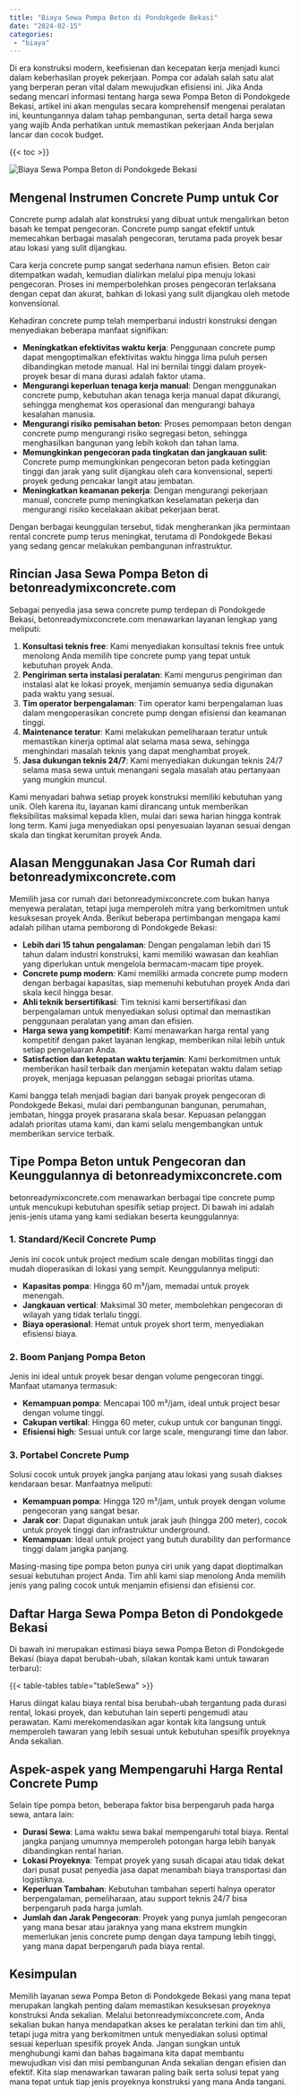 ```yaml
---
title: "Biaya Sewa Pompa Beton di Pondokgede Bekasi"
date: "2024-02-15"
categories: 
 - "biaya"
---
```


Di era konstruksi modern, keefisienan dan kecepatan kerja menjadi kunci dalam keberhasilan proyek pekerjaan. Pompa cor adalah salah satu alat yang berperan peran vital dalam mewujudkan efisiensi ini. Jika Anda sedang mencari informasi tentang harga sewa Pompa Beton di Pondokgede Bekasi, artikel ini akan mengulas secara komprehensif mengenai peralatan ini, keuntungannya dalam tahap pembangunan, serta detail harga sewa yang wajib Anda perhatikan untuk memastikan pekerjaan Anda berjalan lancar dan cocok budget.

{{< toc >}}

![Biaya Sewa Pompa Beton di Pondokgede Bekasi](https://betoncor8.github.io/pump/concrete-pump%20(3).png)

## Mengenal Instrumen Concrete Pump untuk Cor

Concrete pump adalah alat konstruksi yang dibuat untuk mengalirkan beton basah ke tempat pengecoran. Concrete pump sangat efektif untuk memecahkan berbagai masalah pengecoran, terutama pada proyek besar atau lokasi yang sulit dijangkau.

Cara kerja concrete pump sangat sederhana namun efisien. Beton cair ditempatkan wadah, kemudian dialirkan melalui pipa menuju lokasi pengecoran. Proses ini memperbolehkan proses pengecoran terlaksana dengan cepat dan akurat, bahkan di lokasi yang sulit dijangkau oleh metode konvensional.

Kehadiran concrete pump telah memperbarui industri konstruksi dengan menyediakan beberapa manfaat signifikan:

- **Meningkatkan efektivitas waktu kerja**: Penggunaan concrete pump dapat mengoptimalkan efektivitas waktu hingga lima puluh persen dibandingkan metode manual. Hal ini bernilai tinggi dalam proyek-proyek besar di mana durasi adalah faktor utama.
- **Mengurangi keperluan tenaga kerja manual**: Dengan menggunakan concrete pump, kebutuhan akan tenaga kerja manual dapat dikurangi, sehingga menghemat kos operasional dan mengurangi bahaya kesalahan manusia.
- **Mengurangi risiko pemisahan beton**: Proses pemompaan beton dengan concrete pump mengurangi risiko segregasi beton, sehingga menghasilkan bangunan yang lebih kokoh dan tahan lama.
- **Memungkinkan pengecoran pada tingkatan dan jangkauan sulit**: Concrete pump memungkinkan pengecoran beton pada ketinggian tinggi dan jarak yang sulit dijangkau oleh cara konvensional, seperti proyek gedung pencakar langit atau jembatan.
- **Meningkatkan keamanan pekerja**: Dengan mengurangi pekerjaan manual, concrete pump meningkatkan keselamatan pekerja dan mengurangi risiko kecelakaan akibat pekerjaan berat.

Dengan berbagai keunggulan tersebut, tidak mengherankan jika permintaan rental concrete pump terus meningkat, terutama di Pondokgede Bekasi yang sedang gencar melakukan pembangunan infrastruktur.

## Rincian Jasa Sewa Pompa Beton di betonreadymixconcrete.com

Sebagai penyedia jasa sewa concrete pump terdepan di Pondokgede Bekasi, betonreadymixconcrete.com menawarkan layanan lengkap yang meliputi:

1. **Konsultasi teknis free**: Kami menyediakan konsultasi teknis free untuk menolong Anda memilih tipe concrete pump yang tepat untuk kebutuhan proyek Anda.
2. **Pengiriman serta instalasi peralatan**: Kami mengurus pengiriman dan instalasi alat ke lokasi proyek, menjamin semuanya sedia digunakan pada waktu yang sesuai.
3. **Tim operator berpengalaman**: Tim operator kami berpengalaman luas dalam mengoperasikan concrete pump dengan efisiensi dan keamanan tinggi.
4. **Maintenance teratur**: Kami melakukan pemeliharaan teratur untuk memastikan kinerja optimal alat selama masa sewa, sehingga menghindari masalah teknis yang dapat menghambat proyek.
5. **Jasa dukungan teknis 24/7**: Kami menyediakan dukungan teknis 24/7 selama masa sewa untuk menangani segala masalah atau pertanyaan yang mungkin muncul.

Kami menyadari bahwa setiap proyek konstruksi memiliki kebutuhan yang unik. Oleh karena itu, layanan kami dirancang untuk memberikan fleksibilitas maksimal kepada klien, mulai dari sewa harian hingga kontrak long term. Kami juga menyediakan opsi penyesuaian layanan sesuai dengan skala dan tingkat kerumitan proyek Anda.

## Alasan Menggunakan Jasa Cor Rumah dari betonreadymixconcrete.com

Memilih jasa cor rumah dari betonreadymixconcrete.com bukan hanya menyewa peralatan, tetapi juga memperoleh mitra yang berkomitmen untuk kesuksesan proyek Anda. Berikut beberapa pertimbangan mengapa kami adalah pilihan utama pemborong di Pondokgede Bekasi:

- **Lebih dari 15 tahun pengalaman**: Dengan pengalaman lebih dari 15 tahun dalam industri konstruksi, kami memiliki wawasan dan keahlian yang diperlukan untuk mengelola bermacam-macam tipe proyek.
- **Concrete pump modern**: Kami memiliki armada concrete pump modern dengan berbagai kapasitas, siap memenuhi kebutuhan proyek Anda dari skala kecil hingga besar.
- **Ahli teknik bersertifikasi**: Tim teknisi kami bersertifikasi dan berpengalaman untuk menyediakan solusi optimal dan memastikan penggunaan peralatan yang aman dan efisien.
- **Harga sewa yang kompetitif**: Kami menawarkan harga rental yang kompetitif dengan paket layanan lengkap, memberikan nilai lebih untuk setiap pengeluaran Anda.
- **Satisfaction dan ketepatan waktu terjamin**: Kami berkomitmen untuk memberikan hasil terbaik dan menjamin ketepatan waktu dalam setiap proyek, menjaga kepuasan pelanggan sebagai prioritas utama.

Kami bangga telah menjadi bagian dari banyak proyek pengecoran di Pondokgede Bekasi, mulai dari pembangunan bangunan, perumahan, jembatan, hingga proyek prasarana skala besar. Kepuasan pelanggan adalah prioritas utama kami, dan kami selalu mengembangkan untuk memberikan service terbaik.

## Tipe Pompa Beton untuk Pengecoran dan Keunggulannya di betonreadymixconcrete.com

betonreadymixconcrete.com menawarkan berbagai tipe concrete pump untuk mencukupi kebutuhan spesifik setiap project. Di bawah ini adalah jenis-jenis utama yang kami sediakan beserta keunggulannya:

### 1\. Standard/Kecil Concrete Pump

Jenis ini cocok untuk project medium scale dengan mobilitas tinggi dan mudah dioperasikan di lokasi yang sempit. Keunggulannya meliputi:

- **Kapasitas pompa**: Hingga 60 m³/jam, memadai untuk proyek menengah.
- **Jangkauan vertical**: Maksimal 30 meter, membolehkan pengecoran di wilayah yang tidak terlalu tinggi.
- **Biaya operasional**: Hemat untuk proyek short term, menyediakan efisiensi biaya.

### 2\. Boom Panjang Pompa Beton

Jenis ini ideal untuk proyek besar dengan volume pengecoran tinggi. Manfaat utamanya termasuk:

- **Kemampuan pompa**: Mencapai 100 m³/jam, ideal untuk project besar dengan volume tinggi.
- **Cakupan vertikal**: Hingga 60 meter, cukup untuk cor bangunan tinggi.
- **Efisiensi high**: Sesuai untuk cor large scale, mengurangi time dan labor.

### 3\. Portabel Concrete Pump

Solusi cocok untuk proyek jangka panjang atau lokasi yang susah diakses kendaraan besar. Manfaatnya meliputi:

- **Kemampuan pompa**: Hingga 120 m³/jam, untuk proyek dengan volume pengecoran yang sangat besar.
- **Jarak cor**: Dapat digunakan untuk jarak jauh (hingga 200 meter), cocok untuk proyek tinggi dan infrastruktur underground.
- **Kemampuan**: Ideal untuk project yang butuh durability dan performance tinggi dalam jangka panjang.

Masing-masing tipe pompa beton punya ciri unik yang dapat dioptimalkan sesuai kebutuhan project Anda. Tim ahli kami siap menolong Anda memilih jenis yang paling cocok untuk menjamin efisiensi dan efisiensi cor.

## Daftar Harga Sewa Pompa Beton di Pondokgede Bekasi

Di bawah ini merupakan estimasi biaya sewa Pompa Beton di Pondokgede Bekasi (biaya dapat berubah-ubah, silakan kontak kami untuk tawaran terbaru):

{{< table-tables table="tableSewa" >}}

Harus diingat kalau biaya rental bisa berubah-ubah tergantung pada durasi rental, lokasi proyek, dan kebutuhan lain seperti pengemudi atau perawatan. Kami merekomendasikan agar kontak kita langsung untuk memperoleh tawaran yang lebih sesuai untuk kebutuhan spesifik proyeknya Anda sekalian.

## Aspek-aspek yang Mempengaruhi Harga Rental Concrete Pump

Selain tipe pompa beton, beberapa faktor bisa berpengaruh pada harga sewa, antara lain:

- **Durasi Sewa**: Lama waktu sewa bakal mempengaruhi total biaya. Rental jangka panjang umumnya memperoleh potongan harga lebih banyak dibandingkan rental harian.
- **Lokasi Proyeknya**: Tempat proyek yang susah dicapai atau tidak dekat dari pusat pusat penyedia jasa dapat menambah biaya transportasi dan logistiknya.
- **Keperluan Tambahan**: Kebutuhan tambahan seperti halnya operator berpengalaman, pemeliharaan, atau support teknis 24/7 bisa berpengaruh pada harga jumlah.
- **Jumlah dan Jarak Pengecoran**: Proyek yang punya jumlah pengecoran yang mana besar atau jaraknya yang mana ekstrem mungkin memerlukan jenis concrete pump dengan daya tampung lebih tinggi, yang mana dapat berpengaruh pada biaya rental.

## Kesimpulan

Memilih layanan sewa Pompa Beton di Pondokgede Bekasi yang mana tepat merupakan langkah penting dalam memastikan kesuksesan proyeknya konstruksi Anda sekalian. Melalui betonreadymixconcrete.com, Anda sekalian bukan hanya mendapatkan akses ke peralatan terkini dan tim ahli, tetapi juga mitra yang berkomitmen untuk menyediakan solusi optimal sesuai keperluan spesifik proyek Anda. Jangan sungkan untuk menghubungi kami dan bahas bagaimana kita dapat membantu mewujudkan visi dan misi pembangunan Anda sekalian dengan efisien dan efektif. Kita siap menawarkan tawaran paling baik serta solusi tepat yang mana tepat untuk tiap jenis proyeknya konstruksi yang mana Anda tangani.
